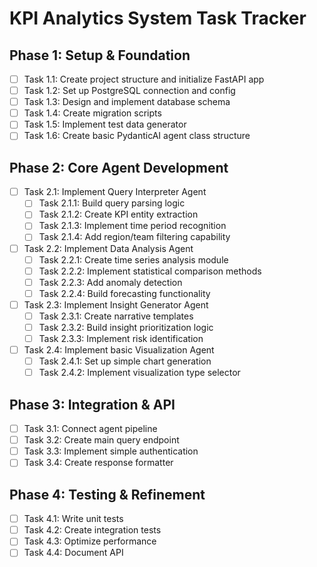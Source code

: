 # KPI Analytics System Task Tracker

## Phase 1: Setup & Foundation
- [ ] Task 1.1: Create project structure and initialize FastAPI app
- [ ] Task 1.2: Set up PostgreSQL connection and config
- [ ] Task 1.3: Design and implement database schema
- [ ] Task 1.4: Create migration scripts
- [ ] Task 1.5: Implement test data generator
- [ ] Task 1.6: Create basic PydanticAI agent class structure

## Phase 2: Core Agent Development
- [ ] Task 2.1: Implement Query Interpreter Agent
  - [ ] Task 2.1.1: Build query parsing logic
  - [ ] Task 2.1.2: Create KPI entity extraction
  - [ ] Task 2.1.3: Implement time period recognition
  - [ ] Task 2.1.4: Add region/team filtering capability
- [ ] Task 2.2: Implement Data Analysis Agent
  - [ ] Task 2.2.1: Create time series analysis module
  - [ ] Task 2.2.2: Implement statistical comparison methods
  - [ ] Task 2.2.3: Add anomaly detection
  - [ ] Task 2.2.4: Build forecasting functionality
- [ ] Task 2.3: Implement Insight Generator Agent
  - [ ] Task 2.3.1: Create narrative templates
  - [ ] Task 2.3.2: Build insight prioritization logic
  - [ ] Task 2.3.3: Implement risk identification
- [ ] Task 2.4: Implement basic Visualization Agent
  - [ ] Task 2.4.1: Set up simple chart generation
  - [ ] Task 2.4.2: Implement visualization type selector

## Phase 3: Integration & API
- [ ] Task 3.1: Connect agent pipeline
- [ ] Task 3.2: Create main query endpoint
- [ ] Task 3.3: Implement simple authentication
- [ ] Task 3.4: Create response formatter

## Phase 4: Testing & Refinement
- [ ] Task 4.1: Write unit tests
- [ ] Task 4.2: Create integration tests
- [ ] Task 4.3: Optimize performance
- [ ] Task 4.4: Document API 